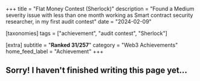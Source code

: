 +++
title = "Flat Money Contest (Sherlock)"
description = "Found a Medium severity issue with less than one month working as Smart contract security researcher, in my first audit contest"
date = "2024-02-09"

[taxonomies]
tags = ["achievement", "audit contest", "Sherlock"]

[extra]
subtitle = "**Ranked 31/257**"
category = "Web3 Achievements"
home_feed_label = "Achievement"
+++

## Sorry! I haven't finished writing this page yet...
